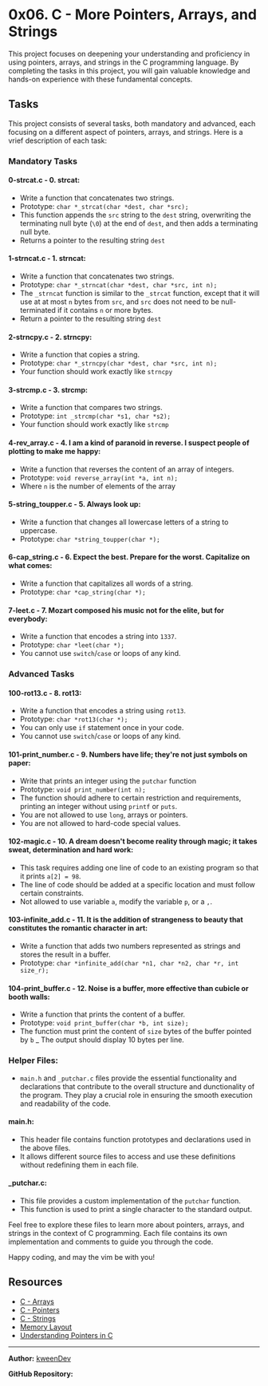 # 0x06. C - More Pointers, Arrays, and Strings

This project focuses on deepening your understanding and proficiency in using pointers, arrays, and strings in the C programming language. By completing the tasks in this project, you will gain valuable knowledge and hands-on experience with these fundamental concepts.

## Tasks

This project consists of several tasks, both mandatory and advanced, each focusing on a different aspect of pointers, arrays, and strings. 
Here is a vrief description of each task:

### Mandatory Tasks

#### 0-strcat.c - 0. strcat:
- Write a function that concatenates two strings.
- Prototype: `char *_strcat(char *dest, char *src);`
- This function appends the `src` string to the `dest` string, overwriting the terminating null byte (`\0`) at the end of `dest`, and then adds a terminating null byte.
- Returns a pointer to the resulting string `dest`

#### 1-strncat.c - 1. strncat: 
- Write a function that concatenates two strings.
- Prototype: `char *_strncat(char *dest, char *src, int n);`
- The `_strncat` function is similar to the `_strcat` function, except that it will use at at most `n` bytes from `src`, and `src` does not need to be null-terminated if it contains `n` or more bytes.
- Return a pointer to the resulting string `dest`

#### 2-strncpy.c - 2. strncpy:
- Write a function that copies a string.
- Prototype: `char *_strncpy(char *dest, char *src, int n);`
- Your function should work exactly like `strncpy` 

#### 3-strcmp.c - 3. strcmp:
- Write a function that compares two strings. 
- Prototype: `int _strcmp(char *s1, char *s2);`
- Your function should work exactly like `strcmp`

#### 4-rev_array.c - 4. I am a kind of paranoid in reverse. I suspect people of plotting to make me happy:
- Write a function that reverses the content of an array of integers.
- Prototype: `void reverse_array(int *a, int n);`
- Where `n` is the number of elements of the array

#### 5-string_toupper.c - 5. Always look up:
- Write a function that changes all lowercase letters of a string to uppercase.
- Prototype: `char *string_toupper(char *);`

#### 6-cap_string.c - 6. Expect the best. Prepare for the worst. Capitalize on what comes:
- Write a function that capitalizes all words of a string.
- Prototype: `char *cap_string(char *);`

#### 7-leet.c - 7. Mozart composed his music not for the elite, but for everybody:
- Write a function that encodes a string into `1337`.
- Prototype: `char *leet(char *);`
- You cannot use `switch`/`case` or loops of any kind.

### Advanced Tasks

#### 100-rot13.c - 8. rot13:
- Write a function that encodes a string using `rot13`.
- Prototype: `char *rot13(char *);`
- You can only use `if` statement once in your code.
- You cannot use `switch`/`case` or loops of any kind.

#### 101-print_number.c - 9. Numbers have life; they're not just symbols on paper:
- Write that prints an integer using the `putchar` function
- Prototype: `void print_number(int n);`
- The function should adhere to certain restriction and requirements, printing an integer without using `printf` or `puts`.
- You are not allowed to use `long`, arrays or pointers. 
- You are not allowed to hard-code special values.

#### 102-magic.c - 10. A dream doesn't become reality through magic; it takes sweat, determination and hard work:
- This task requires adding one line of code to an existing program so that it prints `a[2] = 98`.
- The line of code should be added at a specific location and must follow certain constraints.
- Not allowed to use variable `a`, modify the variable `p`, or a `,`.

#### 103-infinite_add.c - 11. It is the addition of strangeness to beauty that constitutes the romantic character in art:
- Write a function that adds two numbers represented as strings and stores the result in a buffer.
- Prototype: `char *infinite_add(char *n1, char *n2, char *r, int size_r);`

#### 104-print_buffer.c - 12. Noise is a buffer, more effective than cubicle or booth walls:
- Write a function that prints the content of a buffer.
- Prototype: `void print_buffer(char *b, int size);`
- The function must print the content of `size` bytes of the buffer pointed by `b`
_ The output should display 10 bytes per line.

### Helper Files: 
- `main.h` and `_putchar.c` files provide the essential functionality and declarations that contribute to the overall structure and dunctionality of the program. They play a crucial role in ensuring the smooth execution and readability of the code.

#### main.h:
- This header file contains function prototypes and declarations used in the above files.
- It allows different source files to access and use these definitions without redefining them in each file.

#### _putchar.c: 
- This file provides a custom implementation of the `putchar` function.
- This function is used to print a single character to the standard output.

Feel free to explore these files to learn more about pointers, arrays, and strings in the context of C programming. Each file contains its own implementation and comments to guide you through the code.

Happy coding, and may the vim be with you!

## Resources
- [C - Arrays](https://www.tutorialspoint.com/cprogramming/c_arrays.htm)
- [C - Pointers](https://www.tutorialspoint.com/cprogramming/c_pointers.htm)
- [C - Strings](https://www.tutorialspoint.com/cprogramming/c_strings.htm)
- [Memory Layout](https://www.geeksforgeeks.org/memory-layout-of-c-program/)
- [Understanding Pointers in C](https://www.geeksforgeeks.org/pointers-in-c/)
---

**Author:** [kweenDev](https://github.com/kweenDev)

**GitHub Repository:** []()
